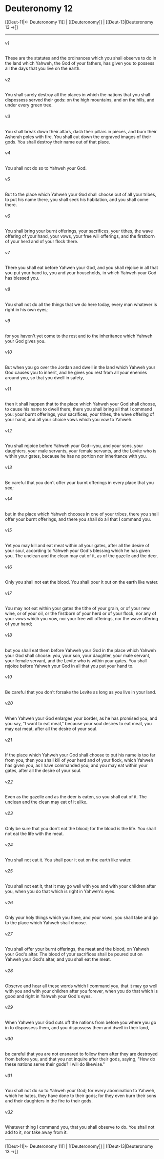 # Deuteronomy 12

[[Deut-11|← Deuteronomy 11]] | [[Deuteronomy]] | [[Deut-13|Deuteronomy 13 →]]
***



###### v1 
These are the statutes and the ordinances which you shall observe to do in the land which Yahweh, the God of your fathers, has given you to possess all the days that you live on the earth. 

###### v2 
You shall surely destroy all the places in which the nations that you shall dispossess served their gods: on the high mountains, and on the hills, and under every green tree. 

###### v3 
You shall break down their altars, dash their pillars in pieces, and burn their Asherah poles with fire. You shall cut down the engraved images of their gods. You shall destroy their name out of that place. 

###### v4 
You shall not do so to Yahweh your God. 

###### v5 
But to the place which Yahweh your God shall choose out of all your tribes, to put his name there, you shall seek his habitation, and you shall come there. 

###### v6 
You shall bring your burnt offerings, your sacrifices, your tithes, the wave offering of your hand, your vows, your free will offerings, and the firstborn of your herd and of your flock there. 

###### v7 
There you shall eat before Yahweh your God, and you shall rejoice in all that you put your hand to, you and your households, in which Yahweh your God has blessed you. 

###### v8 
You shall not do all the things that we do here today, every man whatever is right in his own eyes; 

###### v9 
for you haven't yet come to the rest and to the inheritance which Yahweh your God gives you. 

###### v10 
But when you go over the Jordan and dwell in the land which Yahweh your God causes you to inherit, and he gives you rest from all your enemies around you, so that you dwell in safety, 

###### v11 
then it shall happen that to the place which Yahweh your God shall choose, to cause his name to dwell there, there you shall bring all that I command you: your burnt offerings, your sacrifices, your tithes, the wave offering of your hand, and all your choice vows which you vow to Yahweh. 

###### v12 
You shall rejoice before Yahweh your God--you, and your sons, your daughters, your male servants, your female servants, and the Levite who is within your gates, because he has no portion nor inheritance with you. 

###### v13 
Be careful that you don't offer your burnt offerings in every place that you see; 

###### v14 
but in the place which Yahweh chooses in one of your tribes, there you shall offer your burnt offerings, and there you shall do all that I command you. 

###### v15 
Yet you may kill and eat meat within all your gates, after all the desire of your soul, according to Yahweh your God's blessing which he has given you. The unclean and the clean may eat of it, as of the gazelle and the deer. 

###### v16 
Only you shall not eat the blood. You shall pour it out on the earth like water. 

###### v17 
You may not eat within your gates the tithe of your grain, or of your new wine, or of your oil, or the firstborn of your herd or of your flock, nor any of your vows which you vow, nor your free will offerings, nor the wave offering of your hand; 

###### v18 
but you shall eat them before Yahweh your God in the place which Yahweh your God shall choose: you, your son, your daughter, your male servant, your female servant, and the Levite who is within your gates. You shall rejoice before Yahweh your God in all that you put your hand to. 

###### v19 
Be careful that you don't forsake the Levite as long as you live in your land. 

###### v20 
When Yahweh your God enlarges your border, as he has promised you, and you say, "I want to eat meat," because your soul desires to eat meat, you may eat meat, after all the desire of your soul. 

###### v21 
If the place which Yahweh your God shall choose to put his name is too far from you, then you shall kill of your herd and of your flock, which Yahweh has given you, as I have commanded you; and you may eat within your gates, after all the desire of your soul. 

###### v22 
Even as the gazelle and as the deer is eaten, so you shall eat of it. The unclean and the clean may eat of it alike. 

###### v23 
Only be sure that you don't eat the blood; for the blood is the life. You shall not eat the life with the meat. 

###### v24 
You shall not eat it. You shall pour it out on the earth like water. 

###### v25 
You shall not eat it, that it may go well with you and with your children after you, when you do that which is right in Yahweh's eyes. 

###### v26 
Only your holy things which you have, and your vows, you shall take and go to the place which Yahweh shall choose. 

###### v27 
You shall offer your burnt offerings, the meat and the blood, on Yahweh your God's altar. The blood of your sacrifices shall be poured out on Yahweh your God's altar, and you shall eat the meat. 

###### v28 
Observe and hear all these words which I command you, that it may go well with you and with your children after you forever, when you do that which is good and right in Yahweh your God's eyes. 

###### v29 
When Yahweh your God cuts off the nations from before you where you go in to dispossess them, and you dispossess them and dwell in their land, 

###### v30 
be careful that you are not ensnared to follow them after they are destroyed from before you, and that you not inquire after their gods, saying, "How do these nations serve their gods? I will do likewise." 

###### v31 
You shall not do so to Yahweh your God; for every abomination to Yahweh, which he hates, they have done to their gods; for they even burn their sons and their daughters in the fire to their gods. 

###### v32 
Whatever thing I command you, that you shall observe to do. You shall not add to it, nor take away from it.

***
[[Deut-11|← Deuteronomy 11]] | [[Deuteronomy]] | [[Deut-13|Deuteronomy 13 →]]

